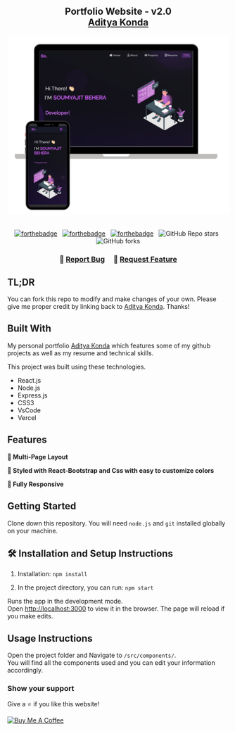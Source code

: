 <h2 align="center">
  Portfolio Website - v2.0<br/>
  <a href="https://adityakonda04.vercel.app/" target="_blank">Aditya Konda</a>
</h2>
<div align="center">
  <img alt="Demo" src="./Images/readme-img1.png" />
</div>

<br/>

<center>

[![forthebadge](https://forthebadge.com/images/badges/built-with-love.svg)](https://forthebadge.com) &nbsp;
[![forthebadge](https://forthebadge.com/images/badges/made-with-javascript.svg)](https://forthebadge.com) &nbsp;
[![forthebadge](https://forthebadge.com/images/badges/open-source.svg)](https://forthebadge.com) &nbsp;
![GitHub Repo stars](https://img.shields.io/github/stars/AdityaKonda6/my-portfolio-adityakonda?color=red&logo=github&style=for-the-badge) &nbsp;
![GitHub forks](https://img.shields.io/github/forks/AdityaKonda6/my-portfolio-adityakonda?color=red&logo=github&style=for-the-badge)

</center>

<h3 align="center">
    🔹
    <a href="https://github.com/AdityaKonda6/my-portfolio-adityakonda/issues">Report Bug</a> &nbsp; &nbsp;
    🔹
    <a href="https://github.com/AdityaKonda6/my-portfolio-adityakonda/issues">Request Feature</a>
</h3>

## TL;DR

You can fork this repo to modify and make changes of your own. Please give me proper credit by linking back to [Aditya Konda](https://github.com/AdityaKonda6/my-portfolio-adityakonda). Thanks!

## Built With

My personal portfolio <a href="https://adityakonda04.vercel.app/" target="_blank">Aditya Konda</a> which features some of my github projects as well as my resume and technical skills.<br/>

This project was built using these technologies.

- React.js
- Node.js
- Express.js
- CSS3
- VsCode
- Vercel

## Features

**📖 Multi-Page Layout**

**🎨 Styled with React-Bootstrap and Css with easy to customize colors**

**📱 Fully Responsive**

## Getting Started

Clone down this repository. You will need `node.js` and `git` installed globally on your machine.

## 🛠 Installation and Setup Instructions

1. Installation: `npm install`

2. In the project directory, you can run: `npm start`

Runs the app in the development mode.\
Open [http://localhost:3000](http://localhost:3000) to view it in the browser.
The page will reload if you make edits.

## Usage Instructions

Open the project folder and Navigate to `/src/components/`. <br/>
You will find all the components used and you can edit your information accordingly.

### Show your support

Give a ⭐ if you like this website!

<a href="https://www.buymeacoffee.com/soumyajit4419" target="_blank"><img src="https://cdn.buymeacoffee.com/buttons/v2/default-violet.png" alt="Buy Me A Coffee" height= "60px" width= "217px" ></a>
